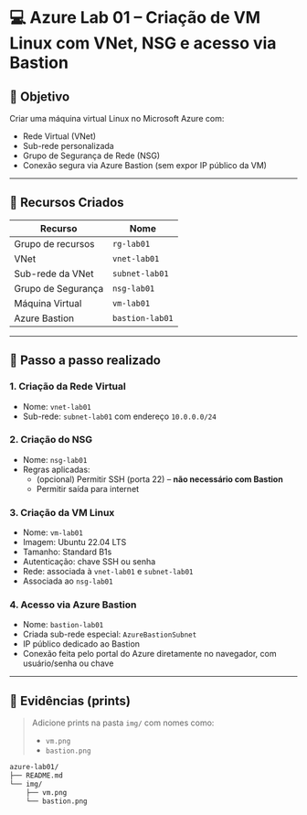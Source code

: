# 💻 Azure Lab 01 – Criação de VM Linux com VNet, NSG e acesso via Bastion

## 🎯 Objetivo

Criar uma máquina virtual Linux no Microsoft Azure com:
- Rede Virtual (VNet)
- Sub-rede personalizada
- Grupo de Segurança de Rede (NSG)
- Conexão segura via Azure Bastion (sem expor IP público da VM)

---

## 🔧 Recursos Criados

| Recurso              | Nome              |
|----------------------|-------------------|
| Grupo de recursos    | `rg-lab01`        |
| VNet                 | `vnet-lab01`      |
| Sub-rede da VNet     | `subnet-lab01`    |
| Grupo de Segurança   | `nsg-lab01`       |
| Máquina Virtual      | `vm-lab01`        |
| Azure Bastion        | `bastion-lab01`   |

---

## 🧪 Passo a passo realizado

### 1. Criação da Rede Virtual
- Nome: `vnet-lab01`
- Sub-rede: `subnet-lab01` com endereço `10.0.0.0/24`

### 2. Criação do NSG
- Nome: `nsg-lab01`
- Regras aplicadas:
  - (opcional) Permitir SSH (porta 22) – **não necessário com Bastion**
  - Permitir saída para internet

### 3. Criação da VM Linux
- Nome: `vm-lab01`
- Imagem: Ubuntu 22.04 LTS
- Tamanho: Standard B1s
- Autenticação: chave SSH ou senha
- Rede: associada à `vnet-lab01` e `subnet-lab01`
- Associada ao `nsg-lab01`

### 4. Acesso via Azure Bastion
- Nome: `bastion-lab01`
- Criada sub-rede especial: `AzureBastionSubnet`
- IP público dedicado ao Bastion
- Conexão feita pelo portal do Azure diretamente no navegador, com usuário/senha ou chave

---

## 📸 Evidências (prints)

> Adicione prints na pasta `img/` com nomes como:
> - `vm.png`
> - `bastion.png`

```bash
azure-lab01/
├── README.md
└── img/
    ├── vm.png
    └── bastion.png
